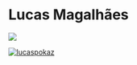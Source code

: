 # Lucas Magalhães

<p align="left"> 
  <img src="https://komarev.com/ghpvc/?username=lucaspokaz&label=Profile%20views&color=0e75b6&style=flat" /> 
</p>

<p align="left"> 
  <a href="https://github.com/ryo-ma/github-profile-trophy">
    <img src="https://github-profile-trophy.vercel.app/?username=lucaspokaz" alt="lucaspokaz" />
  </a> 
</p>
